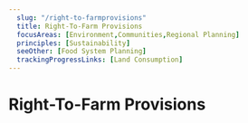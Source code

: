 ```yaml
---
  slug: "/right-to-farmprovisions"
  title: Right-To-Farm Provisions
  focusAreas: [Environment,Communities,Regional Planning]
  principles: [Sustainability]
  seeOther: [Food System Planning]
  trackingProgressLinks: [Land Consumption]
---
```

# Right-To-Farm Provisions